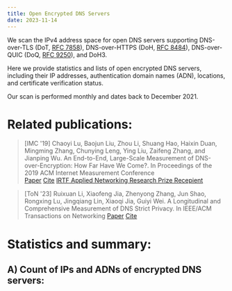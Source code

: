 ```yaml
---
title: Open Encrypted DNS Servers
date: 2023-11-14
---
```


We scan the IPv4 address space for open DNS servers supporting DNS-over-TLS (DoT, [RFC 7858](https://datatracker.ietf.org/doc/html/rfc7858)), DNS-over-HTTPS (DoH, [RFC 8484](https://datatracker.ietf.org/doc/html/rfc8484)), DNS-over-QUIC (DoQ, [RFC 9250](https://datatracker.ietf.org/doc/html/rfc9250)), and DoH3. 

Here we provide statistics and lists of open encrypted DNS servers, including their IP addresses, authentication domain names (ADN), locations, and certificate verification status. 

Our scan is performed monthly and dates back to December 2021.

# Related publications:
> [IMC '19] Chaoyi Lu, Baojun Liu, Zhou Li, Shuang Hao, Haixin Duan, Mingming Zhang, Chunying Leng, Ying Liu, Zaifeng Zhang, and Jianping Wu. An End-to-End, Large-Scale Measurement of DNS-over-Encryption: How Far Have We Come?. In Proceedings of the 2019 ACM Internet Measurement Conference <br>
> <a class="btn btn-outline-primary btn-page-header" href="/files/3355369.3355580.pdf" target="_blank" rel="noopener">Paper</a> 
> <a class="btn btn-outline-primary btn-page-header" href="/files/acm_3355369.3355580.bib" target="_blank" rel="noopener">Cite</a>
> <a class="btn btn-outline-primary btn-page-header" href="https://www.irtf.org/anrp/" target="_blank" rel="noopener">IRTF Applied Networking Research Prize Recepient</a>

> [ToN '23] Ruixuan Li, Xiaofeng Jia, Zhenyong Zhang, Jun Shao, Rongxing Lu, Jingqiang Lin, Xiaoqi Jia, Guiyi Wei. A Longitudinal and Comprehensive Measurement of DNS Strict Privacy. In IEEE/ACM Transactions on Networking
<a class="btn btn-outline-primary btn-page-header" href="/files/A_Longitudinal_and_Comprehensive_Measurement_of_DNS_Strict_Privacy.pdf" target="_blank" rel="noopener">Paper</a> 
<a class="btn btn-outline-primary btn-page-header" href="/files/IEEE Xplore Citation BibTeX Download 2023.11.11.4.34.55.bib" target="_blank" rel="noopener">Cite</a>


# Statistics and summary:
## A) Count of IPs and ADNs of encrypted DNS servers:

<div id="graph_a" style="height: 650%"></div>

## B) Validity of certificates

<div id="graph_b" style="height: 350%"></div>


<!-- graphs -->
  <script type="text/javascript" src="https://fastly.jsdelivr.net/npm/echarts@5.4.3/dist/echarts.min.js"></script>
  <script type="text/javascript">
    var dom = document.getElementById('graph_a');
    var myChart = echarts.init(dom, null, {
      renderer: 'canvas',
      useDirtyRect: false
    });
    var app = {};
    var option;
    const colors = [
  '#2b821d',
  '#e6b600'
];
const dot = [
  ['2021-12', 7833, 2247],
  ['2022-01', 10440, 2484],
  ['2022-02', 10554, 2493],
  ['2022-03', 10843, 2472],
  ['2022-04', 9928, 2508],
  ['2022-05', 9401, 2535],
  ['2022-06', 9325, 2578],
  ['2022-07', 9623, 2907],
  ['2022-08', 9260, 2750],
  ['2022-09', 8914, 2544],
  ['2022-10', 9200, 2579],
  ['2022-11', 10706, 2885],
  ['2022-12', 10102, 2759],
  ['2023-01', 9773, 2658],
  ['2023-02', 9494, 2559],
  ['2023-03', 9224, 2457],
  ['2023-04', 9005, 2415],
  ['2023-10', 16315, 1384]
];
const dot_x = dot.map(function (item) {
  return item[0];
});
const dot_ipcount = dot.map(function (item) {
  return item[1];
});
const dot_adncount = dot.map(function (item) {
  return item[2];
});
//////////
const doh = [
  ['2021-12', 4735, 1005],
  ['2022-01', 6009, 2884],
  ['2022-02', 6441, 3130],
  ['2022-03', 4495, 1245],
  ['2022-04', 5268, 1279],
  ['2022-05', 4819, 1322],
  ['2022-06', 4204, 1355],
  ['2022-07', 4235, 1566],
  ['2022-08', 4154, 1496],
  ['2022-09', 4414, 1519],
  ['2022-10', 4468, 1551],
  ['2022-11', 4685, 1502],
  ['2022-12', 4587, 1413],
  ['2023-01', 4531, 1366],
  ['2023-02', 4481, 1316],
  ['2023-03', 4428, 1279],
  ['2023-04', 4380, 1252],
  ['2023-10', 5205, 571]
];
const doh_x = doh.map(function (item) {
  return item[0];
});
const doh_ipcount = doh.map(function (item) {
  return item[1];
});
const doh_adncount = doh.map(function (item) {
  return item[2];
});
//////
const doq = [
  ['2022-07', 1569, 30],
  ['2022-08', 1722, 51],
  ['2022-09', 1705, 66],
  ['2022-10', 1868, 98],
  ['2022-11', 1910, 101],
  ['2022-12', 2830, 253],
  ['2023-03', 3451, 389],
  ['2023-04', 2294, 395],
  ['2023-05', 2334, 480],
  ['2023-10', 3239, 227]
];
const doq_x = doq.map(function (item) {
  return item[0];
});
const doq_ipcount = doq.map(function (item) {
  return item[1];
});
const doq_adncount = doq.map(function (item) {
  return item[2];
});

const doh3 = [
  ['2022-07', 69, 2],
  ['2022-08', 188, 2],
  ['2022-09', 140, 2],
  ['2022-10', 180, 2],
  ['2022-11', 79, 5],
  ['2022-12', 74, 4],
  ['2023-03', 168, 4],
  ['2023-04', 99, 3],
  ['2023-05', 95, 3],
  ['2023-10', 2175, 36]
];
const doh3_x = doh3.map(function (item) {
  return item[0];
});
const doh3_ipcount = doh3.map(function (item) {
  return item[1];
});
const doh3_adncount = doh3.map(function (item) {
  return item[2];
});

var graph_width = '39%';
var graph_hight = '40%';

option = {
  color: colors,
  tooltip: {
    trigger: 'axis',
  },
  toolbox: {
    feature: {
      saveAsImage: { show: true }
    }
  },
  grid: [
    //0 dot
    { height: graph_hight, width: graph_width, left: '5%' },
    //1 doh
    {
      height: graph_hight,
      width: graph_width,
      left: '5%',
      bottom: '3%'
    },
    //2 doq
    { height: graph_hight, width: graph_width, left: '55%' },
    //3 doh3
    { height: graph_hight, width: graph_width, left: '55%', bottom: '3%'}
  ],
  title: [
    { text: 'DOT', left: '23%' },
    { text: 'DOH', left: '23%', bottom: '40%' },
    { text: 'DOQ', left: '73%' },
    { text: 'DOH3', left: '73%', bottom: '40%' }
  ],
  xAxis: [
    {
      show: true, //隐藏了x轴
      type: 'category',
      gridIndex: 0, //对应前面grid的索引位置（第一个）
      axisTick: {
        alignWithLabel: true
      },
      axisLabel: {
        // interval:showNum,  //x轴显示的数量，我这里是动态算的
      },
      data: dot_x
    },
    ////////////
    {
      type: 'category',
      gridIndex: 1, //对应前面grid的索引位置（第二个）
      axisTick: {
        alignWithLabel: true
      },
      axisLabel: {
        //interval:showNum,
      },
      data: doh_x
    },
    ////////////
    {
      type: 'category',
      gridIndex: 2,
      axisTick: {
        alignWithLabel: true
      },
      axisLabel: {
        //interval:showNum,
      },
      data: doq_x
    },
    ////////////
    {
      type: 'category',
      gridIndex: 3,
      axisTick: {
        alignWithLabel: true
      },
      axisLabel: {
        //interval:showNum,
      },
      data: doh3_x
    },
  ],
  yAxis: [
    {
      type: 'value',
      gridIndex: 0,
      name: 'IP Count',
      splitLine: { show: true },
      nameLocation: 'middle',
      nameTextStyle: {
        padding: 30
      },
      position: 'left',
      axisLine: {
        lineStyle: {
          color: colors[0]
        }
      },
      axisLabel: {
        formatter: '{value}'
      }
    },
    {
      type: 'value',
      gridIndex: 0,
      nameLocation: 'middle',
      name: 'ADN Count',
      nameTextStyle: {
        padding: 30
      },
      splitLine: { show: false },
      position: 'right',
      axisLine: {
        lineStyle: {
          color: colors[1]
        }
      },
      axisLabel: {
        formatter: '{value}'
      }
    },
    /////////////////
    {
      type: 'value',
      gridIndex: 1,
      name: 'IP Count',
      nameTextStyle: {
        padding: 30
      },
      position: 'left',
      nameLocation: 'middle',
      splitLine: { show: false },
      axisLine: {
        lineStyle: {
          color: colors[0]
        }
      },
      axisLabel: {
        formatter: '{value}',
        textStyle: {
          fontSize: 12 //y轴坐标轴上的字体大小
        }
      }
    },
    {
      type: 'value',
      gridIndex: 1,
      name: 'ADN Count',
      nameTextStyle: {
        padding: 30
      },
      nameLocation: 'middle',
      position: 'right',
      splitLine: { show: false },
      axisLine: {
        lineStyle: {
          color: colors[1]
        }
      },
      axisLabel: {
        formatter: '{value}',
        textStyle: {
          fontSize: 12 //y轴坐标轴上的字体大小
        }
      }
    },
    //////////////////
    {
      type: 'value',
      gridIndex: 2,
      name: 'IP Count',
      nameTextStyle: {
        padding: 30
      },
      position: 'left',
      nameLocation: 'middle',
      splitLine: { show: false },
      axisLine: {
        lineStyle: {
          color: colors[0]
        }
      },
      axisLabel: {
        formatter: '{value}',
        textStyle: {
          fontSize: 12 //y轴坐标轴上的字体大小
        }
      }
    },
    {
      type: 'value',
      gridIndex: 2,
      name: 'ADN Count',
      nameTextStyle: {
        padding: 30
      },
      nameLocation: 'middle',
      position: 'right',
      splitLine: { show: false },
      axisLine: {
        lineStyle: {
          color: colors[1]
        }
      },
      axisLabel: {
        formatter: '{value}',
        textStyle: {
          fontSize: 12 //y轴坐标轴上的字体大小
        }
      }
    },
    //////////////
    {
      type: 'value',
      gridIndex: 3,
      name: 'IP Count',
      nameTextStyle: {
        padding: 30
      },
      position: 'left',
      nameLocation: 'middle',
      splitLine: { show: false },
      axisLine: {
        lineStyle: {
          color: colors[0]
        }
      },
      axisLabel: {
        formatter: '{value}',
        textStyle: {
          fontSize: 12 //y轴坐标轴上的字体大小
        }
      }
    },
    {
      type: 'value',
      gridIndex: 3,
      name: 'ADN Count',
      nameTextStyle: {
        padding: 30
      },
      nameLocation: 'middle',
      position: 'right',
      splitLine: { show: false },
      axisLine: {
        lineStyle: {
          color: colors[1]
        }
      },
      axisLabel: {
        formatter: '{value}',
        textStyle: {
          fontSize: 12 //y轴坐标轴上的字体大小
        }
      }
    }
  ],

  series: [
    {
      name: 'DOT IP Count',
      type: 'bar',
      xAxisIndex: 0,
      yAxisIndex: 0,
      data: dot_ipcount,
      color: colors[0],
      barMaxWidth: 20
    },
    {
      name: 'DOT ADN Count',
      type: 'line',
      xAxisIndex: 0,
      yAxisIndex: 1,
      data: dot_adncount,
      color: colors[1]
    },
    ////////////////
    {
      name: 'DOH IP Count',
      type: 'bar',
      xAxisIndex: 1,
      yAxisIndex: 2,
      data: doh_ipcount,
      color: colors[0],
      barMaxWidth: 20
    },
    {
      name: 'DOH ADN Count',
      type: 'line',
      xAxisIndex: 1,
      yAxisIndex: 3,
      data: doh_adncount,
      color: colors[1]
    },
    ////////////////
    {
      name: 'DOQ IP Count',
      type: 'bar',
      xAxisIndex: 2,
      yAxisIndex: 4,
      data: doq_ipcount,
      color: colors[0],
      barMaxWidth: 20
    },
    {
      name: 'DOQ ADN Count',
      type: 'line',
      xAxisIndex: 2,
      yAxisIndex: 5,
      data: doq_adncount,
      color: colors[1]
    },
    ////////////////
    {
      name: 'DOH3 IP Count',
      type: 'bar',
      xAxisIndex: 3,
      yAxisIndex: 6,
      data: doh3_ipcount,
      color: colors[0],
      barMaxWidth: 20
    },
    {
      name: 'DOH3 ADN Count',
      type: 'line',
      xAxisIndex: 3,
      yAxisIndex: 7,
      data: doh3_adncount,
      color: colors[1]
    },
  ]
};
    if (option && typeof option === 'object') {
      myChart.setOption(option);
    }

    window.addEventListener('resize', myChart.resize);
  </script>

<!-- graph b -->
<script type="text/javascript">
    var dom = document.getElementById('graph_b');
    var myChart = echarts.init(dom, null, {
      renderer: 'canvas',
      useDirtyRect: false
    });
    var app = {};
    
    var option;

    const valid = [
  ['2021-12', 0.7760755776841568, 0.9324181626187962, 0, 0],
  ['2022-01', 0.6272988505747127, 0.7109335996005991, 0, 0],
  ['2022-02', 0.6227022929694902, 0.7404129793510325, 0, 0],
  ['2022-03', 0.6085031817762612, 0.9276974416017798, 0, 0],
  ['2022-04', 0.6645850120870266, 0.936408504176158, 0, 0],
  ['2022-05', 0.6997127965110095, 0.9223905374559037, 0, 0],
  ['2022-06', 0.6913672922252011, 0.9112749762131304, 0, 0],
  ['2022-07', 0.6895978385118986, 0.9010625737898466, 0.9974506054811982, 1.0],
  ['2022-08', 0.7014038876889849, 0.8991333654309099, 0.9936120789779327, 1.0],
  ['2022-09', 0.7293022212250393, 0.8994109651110104, 0.9847507331378299, 1.0],
  ['2022-10', 0.7204347826086956, 0.9015219337511191, 0.9753747323340471, 1.0],
  ['2022-11', 0.6301139547917056, 0.9054429028815368, 0.9664921465968587, 1.0],
  ['2022-12', 0.649574341714512, 0.8968824940047961, 0.9614840989399294, 1.0],
  ['2023-01', 0.6582420955694259, 0.8874420657691459, 0, 0],
  ['2023-02', 0.6687381504107858, 0.8917652309752288, 0, 0],
  ['2023-03', 0.6835429314830876, 0.8873080397470642, 0.944943494639235, 1.0],
  ['2023-04', 0.6957245974458635, 0.8872146118721461, 0.9350479511769835, 1.0],
  [
    '2023-10',
    0.6250076616610482,
    0.8975984630163305,
    0.9617165791911083,
    0.9972413793103448
  ]
];
const valid_x = valid.map(function (item) {
  return item[0];
});
const valid_dot = valid.map(function (item) {
  return item[1];
});
const valid_doh = valid.map(function (item) {
  return item[2];
});
const valid_doq = valid.map(function (item) {
  return item[3];
});
const valid_doh3 = valid.map(function (item) {
  return item[4];
});

const self_signed = [
  ['2021-12', 0.16992212434571685, 0.013093980992608237, 0, 0],
  ['2022-01', 0.3282567049808429, 0.0068230986853053755, 0, 0],
  ['2022-02', 0.3349440970248247, 0.007297003570874088, 0, 0],
  ['2022-03', 0.34971871253343173, 0.012458286985539488, 0, 0],
  ['2022-04', 0.28807413376309426, 0.012148823082763858, 0, 0],
  ['2022-05', 0.2514626103605999, 0.015148371031334302, 0, 0],
  ['2022-06', 0.2551206434316354, 0.017602283539486202, 0, 0],
  [
    '2022-07',
    0.25033773251584746,
    0.018417945690672965,
    0.0025493945188017845,
    0.0
  ],
  [
    '2022-08',
    0.23855291576673865,
    0.01853635050553683,
    0.005807200929152149,
    0.0
  ],
  ['2022-09', 0.212474758806372, 0.02084277299501586, 0.00997067448680352, 0.0],
  [
    '2022-10',
    0.22554347826086957,
    0.020590868397493287,
    0.011777301927194861,
    0.0
  ],
  [
    '2022-11',
    0.3182327666728937,
    0.017502668089647812,
    0.015183246073298429,
    0.0
  ],
  [
    '2022-12',
    0.2939021975846367,
    0.01591454109439721,
    0.01696113074204947,
    0.0
  ],
  ['2023-01', 0.2814898188887752, 0.017214742882365925, 0, 0],
  ['2023-02', 0.2676427217189804, 0.012720374916313323, 0, 0],
  [
    '2023-03',
    0.25314397224631396,
    0.012195121951219513,
    0.01883512025499855,
    0.0
  ],
  [
    '2023-04',
    0.23986674069961134,
    0.012100456621004566,
    0.023103748910200523,
    0.0
  ],
  [
    '2023-10',
    0.31467974256818876,
    0.02862632084534102,
    0.009262117937635072,
    0.001379310344827586
  ]
];
const self_signed_x = self_signed.map(function (item) {
  return item[0];
});
const self_signed_dot = self_signed.map(function (item) {
  return item[1];
});
const self_signed_doh = self_signed.map(function (item) {
  return item[2];
});
const self_signed_doq = self_signed.map(function (item) {
  return item[3];
});
const self_signed_doh3 = self_signed.map(function (item) {
  return item[4];
});

option = {
  title: [
    {
      text: 'Valid',
      left: '25%'
    },
    {
      text: 'Self-signed',
      left: '73%'
    }
  ],
  tooltip: {
    trigger: 'axis'
  },
  legend: [
    {
      data: ['DOT', 'DOH', 'DOQ', 'DOH3'],
      left: '41%',
      top: '2.5%'
    }
  ],
  grid: [
    {
      left: '3%',
      bottom: '3%',
      width: '45%',
      containLabel: true
    },
    {
      left: '50%',
      bottom: '3%',
      width: '45%',
      containLabel: true
    }
  ],
  toolbox: {
    feature: {
      saveAsImage: { show: true }
    }
  },
  xAxis: [
    {
      gridIndex: 0,
      type: 'category',
      boundaryGap: false,
      data: valid_x
    },
    {
      gridIndex: 1,
      type: 'category',
      boundaryGap: false,
      data: self_signed_x,
    }
  ],
  yAxis: [
    {
      gridIndex: 0,
      type: 'value'
    },
    {
      gridIndex: 1,
      type: 'value'
    }
  ],
  series: [
    {
      name: 'DOT',
      type: 'line',
      stack: 'Total',
      xAxisIndex: 0,
      yAxisIndex: 0,
      data: valid_dot
    },
    {
      name: 'DOH',
      type: 'line',
      // stack: 'Total',
      xAxisIndex: 0,
      yAxisIndex: 0,
      data: valid_doh
    },
    {
      name: 'DOQ',
      type: 'line',
      // stack: 'Total',
      xAxisIndex: 0,
      yAxisIndex: 0,
      data: valid_doq
    },
    {
      name: 'DOH3',
      type: 'line',
      // stack: 'Total',
      xAxisIndex: 0,
      yAxisIndex: 0,
      data: valid_doh3
    },
    ////////////////////
    {
      name: 'DOT',
      type: 'line',
      // stack: 'Total',
      xAxisIndex: 1,
      yAxisIndex: 1,
      data: self_signed_dot
    },
    {
      name: 'DOH',
      type: 'line',
      // stack: 'Total',
      xAxisIndex: 1,
      yAxisIndex: 1,
      data: self_signed_doh
    },
    {
      name: 'DOQ',
      type: 'line',
      // stack: 'Total',
      xAxisIndex: 1,
      yAxisIndex: 1,
      data: self_signed_doq
    },
    {
      name: 'DOH3',
      type: 'line',
      // stack: 'Total',
      xAxisIndex: 1,
      yAxisIndex: 1,
      data: self_signed_doh3
    },
  ]
};


    if (option && typeof option === 'object') {
      myChart.setOption(option);
    }

    window.addEventListener('resize', myChart.resize);
  </script>

# Raw data:
Here we provide open access to raw data that lags one month behind. Drop us an [email](luchaoyi@tsinghua.edu.cn) if you need the most recent scanning results.

| Date      | DoT servers                                | DoH servers                                | DoQ servers                                | DoH3 servers                                 |
| --------- | ------------------------------------------ | ------------------------------------------ | ------------------------------------------ | -------------------------------------------- |
| Oct, 2023 | [dot-202310.json](/files/dot-2023-10.json) | [doh-202310.json](/files/doh-2023-10.json) | [doq-202310.json](/files/doq-2023-10.json) | [doh3-202310.json](/files/doh3-2023-10.json) |
| Apr, 2023 | [dot-202304.json](/files/dot-2023-04.json) | [doh-202304.json](/files/doh-2023-04.json) | [doq-202304.json](/files/doq-2023-04.json) | [doh3-202304.json](/files/doh3-2023-04.json) |